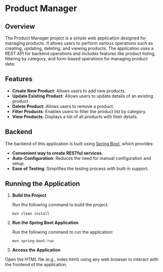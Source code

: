 

# Product Manager

## Overview

The Product Manager project is a simple web application designed for managing products. It allows users to perform various operations such as creating, updating, deleting, and viewing products. The application uses a REST API for backend operations and includes features like product listing, filtering by category, and form-based operations for managing product data.

## Features

- **Create New Product**: Allows users to add new products.
- **Update Existing Product**: Allows users to update details of an existing product.
- **Delete Product**: Allows users to remove a product.
- **Filter Products**: Enables users to filter the product list by category.
- **View Products**: Displays a list of all products with their details.

## Backend

The backend of this application is built using [Spring Boot](https://spring.io/projects/spring-boot), which provides:

- **Convenient way to create RESTful services**.
- **Auto-Configuration**: Reduces the need for manual configuration and setup.
- **Ease of Testing**: Simplifies the testing process with built-in support.

## Running the Application

1. **Build the Project**

   Run the following command to build the project:

   ```
   mvn clean install
   ```

2. **Run the Spring Boot Application**

   Run the following command to run the application:

   ```
   mvn spring-boot:run
   ```
3. **Access the Application**

Open the HTML file (e.g., index.html) using any web browser to interact with the frontend of the application.      
